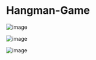 # Hangman-Game

![image](https://user-images.githubusercontent.com/71688954/162812519-634347ff-3e8b-4e9a-ba62-d2066f5b86fb.png)


![image](https://user-images.githubusercontent.com/71688954/162812618-87d1c2be-1d34-4810-9be8-3ea265f77977.png)


![image](https://user-images.githubusercontent.com/71688954/162812747-ca47d407-fee5-4cfd-8598-6c6514d89189.png)
